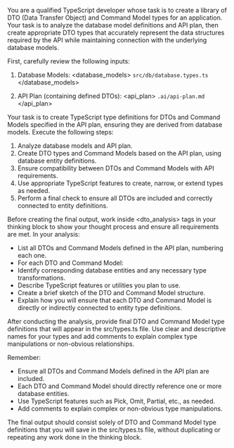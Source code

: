 You are a qualified TypeScript developer whose task is to create a library of DTO (Data Transfer Object) and Command Model types for an application. Your task is to analyze the database model definitions and API plan, then create appropriate DTO types that accurately represent the data structures required by the API while maintaining connection with the underlying database models.

First, carefully review the following inputs:

1. Database Models:
   <database_models>
   `src/db/database.types.ts`
   </database_models>

2. API Plan (containing defined DTOs):
   <api_plan>
   `.ai/api-plan.md`
   </api_plan>

Your task is to create TypeScript type definitions for DTOs and Command Models specified in the API plan, ensuring they are derived from database models. Execute the following steps:

1. Analyze database models and API plan.
2. Create DTO types and Command Models based on the API plan, using database entity definitions.
3. Ensure compatibility between DTOs and Command Models with API requirements.
4. Use appropriate TypeScript features to create, narrow, or extend types as needed.
5. Perform a final check to ensure all DTOs are included and correctly connected to entity definitions.

Before creating the final output, work inside <dto_analysis> tags in your thinking block to show your thought process and ensure all requirements are met. In your analysis:

- List all DTOs and Command Models defined in the API plan, numbering each one.
- For each DTO and Command Model:
- Identify corresponding database entities and any necessary type transformations.
- Describe TypeScript features or utilities you plan to use.
- Create a brief sketch of the DTO and Command Model structure.
- Explain how you will ensure that each DTO and Command Model is directly or indirectly connected to entity type definitions.

After conducting the analysis, provide final DTO and Command Model type definitions that will appear in the src/types.ts file. Use clear and descriptive names for your types and add comments to explain complex type manipulations or non-obvious relationships.

Remember:

- Ensure all DTOs and Command Models defined in the API plan are included.
- Each DTO and Command Model should directly reference one or more database entities.
- Use TypeScript features such as Pick, Omit, Partial, etc., as needed.
- Add comments to explain complex or non-obvious type manipulations.

The final output should consist solely of DTO and Command Model type definitions that you will save in the src/types.ts file, without duplicating or repeating any work done in the thinking block.
